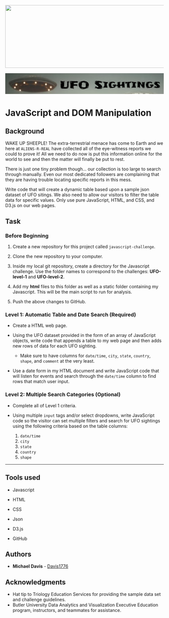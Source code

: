 <p align="center">
  <img width="600" height="200" src=![UFO Sightings](UFO-level-1/Static/images/UFOScreenshot.png)>
</p>

![UFO Sightings](UFO-level-1/Static/images/UFOScreenshot.png)

# JavaScript and DOM Manipulation

## Background

WAKE UP SHEEPLE! The extra-terrestrial menace has come to Earth and we here at `ALIENS-R-REAL` have collected all of the eye-witness reports we could to prove it! All we need to do now is put this information online for the world to see and then the matter will finally be put to rest.

There is just one tiny problem though... our collection is too large to search through manually. Even our most dedicated followers are complaining that they are having trouble locating specific reports in this mess.

Write code that will create a dynamic table based upon a sample json dataset of UFO sitings. We also need to allow our visitors to filter the table data for specific values. Only use pure JavaScript, HTML, and CSS, and D3.js on our web pages.

## Task

### Before Beginning

1. Create a new repository for this project called `javascript-challenge`.

2. Clone the new repository to your computer.

3. Inside my local git repository, create a directory for the Javascript challenge. Use the folder names to correspond to the challenges: **UFO-level-1** and **UFO-level-2**.

4. Add my **html** files to this folder as well as a static folder containing my Javascript. This will be the main script to run for analysis.

5. Push the above changes to GitHub.

### Level 1: Automatic Table and Date Search (Required)

* Create a HTML web page.

* Using the UFO dataset provided in the form of an array of JavaScript objects, write code that appends a table to my web page and then adds new rows of data for each UFO sighting.

  * Make sure to have columns for `date/time`, `city`, `state`, `country`, `shape`, and `comment` at the very least.

* Use a date form in my HTML document and write JavaScript code that will listen for events and search through the `date/time` column to find rows that match user input.

### Level 2: Multiple Search Categories (Optional)

* Complete all of Level 1 criteria.

* Using multiple `input` tags and/or select dropdowns, write JavaScript code so the visitor can set multiple filters and search for UFO sightings using the following criteria based on the table columns:

  1. `date/time`
  2. `city`
  3. `state`
  4. `country`
  5. `shape`

- - -
## Tools used

* Javascript

* HTML

* CSS

* Json

* D3.js

* GitHub

## Authors

* **Michael Davis** - [Davis1776](https://github.com/Davis1776)

## Acknowledgments

* Hat tip to Triology Education Services for providing the sample data set and challenge guidelines.
* Butler University Data Analytics and Visualization Executive Education program, instructors, and teammates for assistance.